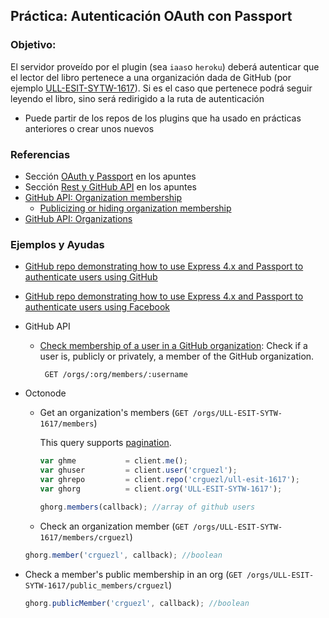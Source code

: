 ## Práctica: Autenticación OAuth con Passport

<!--sec data-title="Descripción" data-id="sectiondescripcion" data-show=true ces-->
### Objetivo:

El servidor proveído por el plugin (sea `iaas`o `heroku`) deberá autenticar que el lector
del libro  pertenece  a una organización dada de GitHub (por ejemplo [ULL-ESIT-SYTW-1617](https://github.com/ULL-ESIT-SYTW-1617)). Si es el caso que pertenece podrá seguir leyendo el libro, sino será redirigido a la ruta de autenticación


* Puede partir de los repos de los plugins que ha usado en prácticas anteriores o crear unos nuevos


<!-- endsec -->

<!--sec data-title="Ejemplos y Referencias" data-id="sectionreferencias" data-show=true ces-->

### Referencias

* Sección [OAuth y Passport](../apuntes/authentication/README.md) en los apuntes
* Sección [Rest y GitHub API](../apuntes/rest/README.md) en los apuntes
* [GitHub API: Organization membership](https://developer.github.com/v3/orgs/members/)
  - [Publicizing or hiding organization membership](https://help.github.com/articles/publicizing-or-hiding-organization-membership/)
* [GitHub API: Organizations](https://developer.github.com/v3/orgs/)

### Ejemplos y Ayudas

* [GitHub repo demonstrating how to use Express 4.x and Passport to authenticate users using GitHub](https://github.com/ULL-ESIT-SYTW-1617/express-4.x-github-example)
* [GitHub repo demonstrating how to use Express 4.x and Passport to authenticate users using Facebook](https://github.com/ULL-ESIT-DSI-1617/express-4.x-facebook-example)
* GitHub API
  - [Check membership of a user in a GitHub organization](https://developer.github.com/v3/orgs/members/#check-membership): Check if a user is, publicly or privately, a member of the GitHub organization.
    ```
     GET /orgs/:org/members/:username
    ```
* Octonode
  - Get an organization's members (`GET /orgs/ULL-ESIT-SYTW-1617/members`)

    This query supports [pagination](https://github.com/pksunkara/octonode#pagination).

    ```js
    var ghme           = client.me();
    var ghuser         = client.user('crguezl');
    var ghrepo         = client.repo('crguezl/ull-esit-1617');
    var ghorg          = client.org('ULL-ESIT-SYTW-1617');

    ghorg.members(callback); //array of github users
    ```

  -  Check an organization member (`GET /orgs/ULL-ESIT-SYTW-1617/members/crguezl`)

    ```js
    ghorg.member('crguezl', callback); //boolean
    ```

 - Check a member's public membership in an org (`GET /orgs/ULL-ESIT-SYTW-1617/public_members/crguezl`)

    ```js
    ghorg.publicMember('crguezl', callback); //boolean
    ```

<!-- endsec -->
